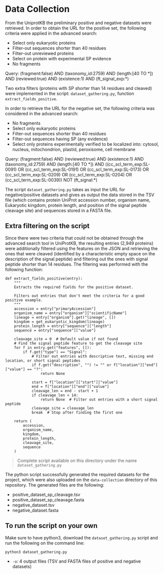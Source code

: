 # Data Collection

From the UniprotKB the preliminary positive and negative datasets were retrieved. In order to obtain the URL for the positive set, the following criteria were applied in the advanced search: 

* Select only eukaryotic proteins
* Filter-out sequences shorter than 40 residues
* Filter-out unreviewed proteins
* Select on protein with experimental SP evidence
* No fragments

Query: (fragment:false) AND (taxonomy_id:2759) AND (length:[40 TO \*]) AND (reviewed:true) AND (existence:1) AND (ft_signal_exp:\*)

Two extra filters (proteins with SP shorter than 14 residues and cleaved) were implemented in the script: `dataset_gathering.py`, function `extract_fields_positive`.

In order to retrieve the URL for the negative set, the following criteria was considered in the advanced search: 

* No fragments
* Select only eukaryotic proteins
* Filter-out sequences shorter than 40 residues
* Filter-out sequences having SP (any evidence)
* Select only proteins experimentally verified to be localized into: cytosol, nucleus, mitochondrion, plastid, peroxisome, cell membrane

Query: (fragment:false) AND (reviewed:true) AND (existence:1) AND (taxonomy_id:2759) AND (length:[40 TO \*]) AND ((cc_scl_term_exp:SL-0091) OR (cc_scl_term_exp:SL-0191) OR (cc_scl_term_exp:SL-0173) OR (cc_scl_term_exp:SL-0209) OR (cc_scl_term_exp:SL-0204) OR (cc_scl_term_exp:SL-0039)) NOT (ft_signal:\*)

The script `dataset_gathering.py` takes as input the URL for negative/positive datasets and gives as output the data stored in the TSV file (which contains protein UniProt accession number, organism name, Eukaryotic kingdom, protein length, and position of the signal peptide cleavage site) and sequences stored in a FASTA file.

## Extra filtering on the script

Since there were two criteria that could not be obtained through the advanced search tool in UniProtKB, the resulting entries (2,949 proteins) were additionally filtered using the features on the JSON and retrieving the ones that were cleaved (identified by a characteristic empty space on the description of the signal peptide) and filtering out the ones with signal peptide shorter than 14 residues. The filtering was performed with the following function:

~~~
def extract_fields_positive(entry):
    """
    Extracts the required fields for the positive dataset.
    
    Filters out entries that don't meet the criteria for a good positive example.
    """
    accession = entry["primaryAccession"]
    organism_name = entry["organism"]["scientificName"]
    lineage = entry["organism"].get("lineage", [])
    kingdom = get_eukaryotic_kingdom(lineage)
    protein_length = entry["sequence"]["length"]
    sequence = entry["sequence"]["value"]

    cleavage_site = 0  # Default value if not found
    # Find the signal peptide feature to get the cleavage site
    for f in entry.get("features", []):
        if f.get("type") == "Signal":
            # Filter out entries with descriptive text, missing end location, or short signal peptides
            if f.get("description", "") != "" or f["location"]["end"]["value"] == "?":
                return None
            
            start = f["location"]["start"]["value"]
            end = f["location"]["end"]["value"]
            cleavage_len = end - start + 1
            if cleavage_len < 14:
                return None  # Filter out entries with a short signal peptide
            cleavage_site = cleavage_len
            break  # Stop after finding the first one

    return (
        accession,
        organism_name,
        kingdom,
        protein_length,
        cleavage_site,
        sequence
    )
  ~~~

> Complete script available on this directory under the name `dataset_gathering.py`

The python script successfully generated the required datasets for the project, which were also uploaded on the `data-collection` directory of this repository. The generated files are the following:

* positive_dataset_sp_cleavage.tsv
* positive_dataset_sp_cleavage.fasta
* negative_dataset.tsv
* negative_dataset.fasta

## To run the script on your own

Make sure to have python3, download the `dataset_gathering.py` script and run the following on the command line:

```bash
python3 dataset_gathering.py
``` 
- `-o`: 4 output files (TSV and FASTA files of positive and negative datasets)
